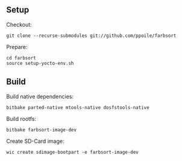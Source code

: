 Setup
-----

Checkout:

```
git clone --recurse-submodules git://github.com/ppoile/farbsort
```

Prepare:
```
cd farbsort
source setup-yocto-env.sh
```

Build
-----

Build native dependencies:

```
bitbake parted-native mtools-native dosfstools-native
```

Build rootfs:

```
bitbake farbsort-image-dev
```

Create SD-Card image:

```
wic create sdimage-bootpart -e farbsort-image-dev
```
